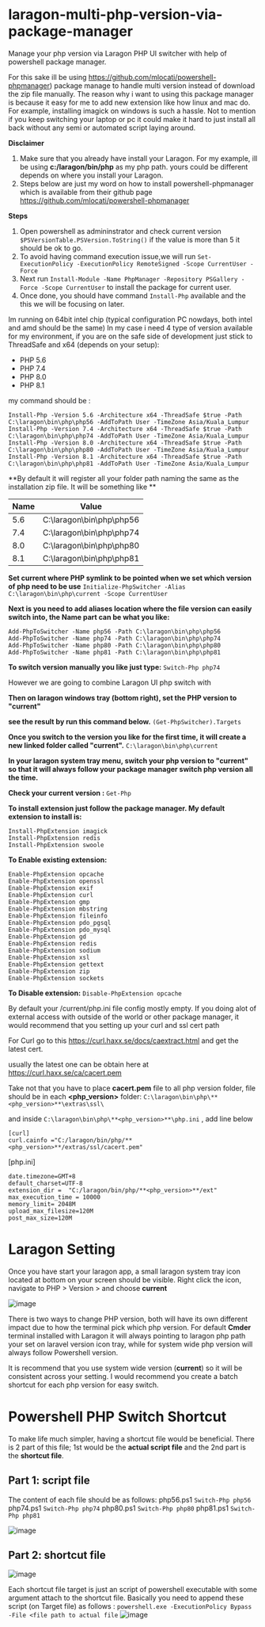 # laragon-multi-php-version-via-package-manager
Manage your php version via Laragon PHP UI switcher with help of powershell package manager.


For this sake ill be using https://github.com/mlocati/powershell-phpmanager) package manage to handle multi version
instead of download the zip file manually.
The reason why i want to using this package manager is because it easy for me to add new extension like how linux and mac do.
For example, installing imagick on windows is such a hassle. Not to mention if you keep switching your laptop or pc it could make it hard to just install all back without any semi or automated script laying around.


**Disclaimer**
1. Make sure that you already have install your Laragon. For my example, ill be using **c:/laragon/bin/php** as my php path. yours could  be different depends on where you install your Laragon.
2. Steps below are just my word on how to install powershell-phpmanager which is available from their github page  https://github.com/mlocati/powershell-phpmanager

**Steps**
1. Open powershell as admininstrator and check current version ```$PSVersionTable.PSVersion.ToString()``` if the value is more than 5 it should be ok to go.
2. To avoid having command execution issue,we will run ```Set-ExecutionPolicy -ExecutionPolicy RemoteSigned -Scope CurrentUser -Force```
3. Next run ```Install-Module -Name PhpManager -Repository PSGallery -Force -Scope CurrentUser``` to install the package for current user. 
4. Once done, you should have command ```Install-Php``` available and the this we will be focusing on later.

Im running on 64bit intel chip (typical configuration PC nowdays, both intel and amd should be the same)
In my case i need 4 type of version available for my environment, if you are on the safe side of development just stick to
ThreadSafe and x64 (depends on your setup):
- PHP 5.6
- PHP 7.4
- PHP 8.0
- PHP 8.1

my command should be :
```
Install-Php -Version 5.6 -Architecture x64 -ThreadSafe $true -Path C:\laragon\bin\php\php56 -AddToPath User -TimeZone Asia/Kuala_Lumpur
Install-Php -Version 7.4 -Architecture x64 -ThreadSafe $true -Path C:\laragon\bin\php\php74 -AddToPath User -TimeZone Asia/Kuala_Lumpur
Install-Php -Version 8.0 -Architecture x64 -ThreadSafe $true -Path C:\laragon\bin\php\php80 -AddToPath User -TimeZone Asia/Kuala_Lumpur
Install-Php -Version 8.1 -Architecture x64 -ThreadSafe $true -Path C:\laragon\bin\php\php81 -AddToPath User -TimeZone Asia/Kuala_Lumpur
```

**By default it will register all your folder path naming the same as the installation zip file. It will be something like **

Name | Value
---- | -----
5.6 | C:\laragon\bin\php\php56
7.4 | C:\laragon\bin\php\php74
8.0 | C:\laragon\bin\php\php80
8.1 | C:\laragon\bin\php\php81

**Set current where PHP symlink to be pointed when we set which version of php need to be use**
```Initialize-PhpSwitcher -Alias C:\laragon\bin\php\current -Scope CurrentUser```

**Next is you need to add aliases location where the file version can easily switch into, the Name part can be what you like:**

```
Add-PhpToSwitcher -Name php56 -Path C:\laragon\bin\php\php56
Add-PhpToSwitcher -Name php74 -Path C:\laragon\bin\php\php74
Add-PhpToSwitcher -Name php80 -Path C:\laragon\bin\php\php80
Add-PhpToSwitcher -Name php81 -Path C:\laragon\bin\php\php81
```
**To switch version manually you like just type:**
```Switch-Php php74```

However we are going to combine Laragon UI php switch with 

**Then on laragon windows tray (bottom right), set the PHP version to "current"**

**see the result by run this command below.**
```(Get-PhpSwitcher).Targets```

**Once you switch to the version you like for the first time, it will create a new linked folder called "current".** ```C:\laragon\bin\php\current```

**In your laragon system tray menu, switch your php version to "current" so that it will always follow your package manager switch php version all the time.**

**Check your current version :**
```Get-Php```

**To install extension just follow the package manager. My default extension to install is:**
```
Install-PhpExtension imagick
Install-PhpExtension redis
Install-PhpExtension swoole
```

**To Enable existing extension:**
```
Enable-PhpExtension opcache
Enable-PhpExtension openssl
Enable-PhpExtension exif
Enable-PhpExtension curl
Enable-PhpExtension gmp
Enable-PhpExtension mbstring
Enable-PhpExtension fileinfo
Enable-PhpExtension pdo_pgsql
Enable-PhpExtension pdo_mysql
Enable-PhpExtension gd
Enable-PhpExtension redis
Enable-PhpExtension sodium
Enable-PhpExtension xsl
Enable-PhpExtension gettext
Enable-PhpExtension zip
Enable-PhpExtension sockets
```

**To Disable extension:**
```Disable-PhpExtension opcache```


By default your /current/php.ini file config mostly empty. If you doing alot of external access with outside of the world or other
package manager, it would recommend that you setting up your curl and ssl cert path

For Curl
go to this https://curl.haxx.se/docs/caextract.html and get the latest cert.

usually the latest one can be obtain here at https://curl.haxx.se/ca/cacert.pem

Take not that you have to place **cacert.pem** file to all php version folder, file should be in each **<php_version>** folder: 
```C:\laragon\bin\php\**<php_version>**\extras\ssl\```

and inside ```C:\laragon\bin\php\**<php_version>**\php.ini``` , add line below

```
[curl]
curl.cainfo ="C:/laragon/bin/php/**<php_version>**/extras/ssl/cacert.pem"
```


[php.ini]
```
date.timezone=GMT+8
default_charset=UTF-8
extension_dir =  "C:/laragon/bin/php/**<php_version>**/ext"
max_execution_time = 10000
memory_limit= 2048M
upload_max_filesize=120M
post_max_size=120M
```

# Laragon Setting
Once you have start your laragon app, a small laragon system tray icon located at bottom on your screen should be visible.
Right click the icon, navigate to PHP > Version > and choose **current**

![image](https://user-images.githubusercontent.com/6977727/156331470-17cd92ff-98d1-4e36-a9e3-37276c20a479.png)


There is two ways to change PHP version, both will have its own different impact due to how the terminal pick which php version.
For default **Cmder** terminal installed with Laragon it will always pointing to laragon php path your set on laravel version icon tray,
while for system wide php version will always follow Powershell version.

It is recommend that you use system wide version (**current**) so it will be consistent across your setting.
I would recommend you create a batch shortcut for each php version for easy switch.

# Powershell PHP Switch Shortcut

To make life much simpler, having a shortcut file would be beneficial.
There is 2 part of this file; 1st would be the **actual script file** and the 2nd part is the **shortcut file**.

## Part 1: script file
The content of each file should be as follows:
php56.ps1 ``` Switch-Php php56 ```
php74.ps1 ``` Switch-Php php74 ```
php80.ps1 ``` Switch-Php php80 ```
php81.ps1 ``` Switch-Php php81 ```

![image](https://user-images.githubusercontent.com/6977727/156331887-b812b762-73fb-4be9-a3e2-3b8e8294a68b.png)

## Part 2: shortcut file
![image](https://user-images.githubusercontent.com/6977727/156332282-90aa532c-d579-4998-bc17-4a798929cc74.png)

Each shortcut file target is just an script of powershell executable with some argument attach to the shortcut file.
Basically you need to append these script (on Target file) as follows : ```powershell.exe -ExecutionPolicy Bypass -File <file path to actual file```
![image](https://user-images.githubusercontent.com/6977727/156332872-ef22f643-5425-42e1-a4ac-4fe8444b7d0c.png)

